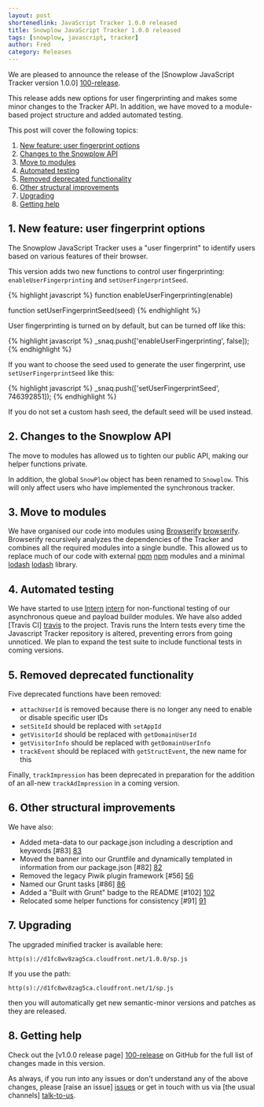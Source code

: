 ```yaml
---
layout: post
shortenedlink: JavaScript Tracker 1.0.0 released
title: Snowplow JavaScript Tracker 1.0.0 released
tags: [snowplow, javascript, tracker]
author: Fred
category: Releases
---
```


We are pleased to announce the release of the [Snowplow JavaScript Tracker version 1.0.0] [100-release].

This release adds new options for user fingerprinting and makes some minor changes to the Tracker API. In addition, we have moved to a module-based project structure and added automated testing.

This post will cover the following topics:

1. [New feature: user fingerprint options](/blog/2014/03/27/snowplow-javascript-tracker-1.0.0-released/#hash)
2. [Changes to the Snowplow API](/blog/2014/03/27/snowplow-javascript-tracker-1.0.0-released/#api)
3. [Move to modules](/blog/2014/03/27/snowplow-javascript-tracker-1.0.0-released/#modules)
4. [Automated testing](/blog/2014/03/27/snowplow-javascript-tracker-1.0.0-released/#tests)
5. [Removed deprecated functionality](/blog/2014/03/27/snowplow-javascript-tracker-1.0.0-released/#deprecated)
6. [Other structural improvements](/blog/2014/03/27/snowplow-javascript-tracker-1.0.0-released/#structure)
7. [Upgrading](/blog/2014/03/27/snowplow-javascript-tracker-1.0.0-released/#upgrading)
8. [Getting help](/blog/2014/03/27/snowplow-javascript-tracker-1.0.0-released/#help)

<!--more-->

<h2><a name="hash">1. New feature: user fingerprint options</a></h2>

The Snowplow JavaScript Tracker uses a "user fingerprint" to identify users based on various features of their browser.

This version adds two new functions to control user fingerprinting: `enableUserFingerprinting` and `setUserFingerprintSeed`.

{% highlight javascript %}
function enableUserFingerprinting(enable)

function setUserFingerprintSeed(seed)
{% endhighlight %}

User fingerprinting is turned on by default, but can be turned off like this:

{% highlight javascript %}
_snaq.push(['enableUserFingerprinting', false]);
{% endhighlight %}

If you want to choose the seed used to generate the user fingerprint, use `setUserFingerprintSeed` like this:

{% highlight javascript %}
_snaq.push(['setUserFingerprintSeed', 746392851]);
{% endhighlight %}

If you do not set a custom hash seed, the default seed will be used instead.

<h2><a name="api">2. Changes to the Snowplow API</a></h2>

The move to modules has allowed us to tighten our public API, making our helper functions private.

In addition, the global `SnowPlow` object has been renamed to `Snowplow`. This will only affect users who have implemented the synchronous tracker.

<h2><a name="modules">3. Move to modules</a></h2>

We have organised our code into modules using [Browserify] [browserify]. Browserify recursively analyzes the dependencies of the Tracker and combines all the required modules into a single bundle. This allowed us to replace much of our code with external [npm] [npm] modules and a minimal [lodash] [lodash] library.

<h2><a name="tests">4. Automated testing</a></h2>

We have started to use [Intern] [intern] for non-functional testing of our asynchronous queue and payload builder modules. We have also added [Travis CI] [travis] to the project. Travis runs the Intern tests every time the Javascript Tracker repository is altered, preventing errors from going unnoticed. We plan to expand the test suite to include functional tests in coming versions.

<h2><a name="deprecated">5. Removed deprecated functionality</a></h2>

Five deprecated functions have been removed:

* `attachUserId` is removed because there is no longer any need to enable or disable specific user IDs
* `setSiteId` should be replaced with `setAppId`
* `getVisitorId` should be replaced with `getDomainUserId`
* `getVisitorInfo` should be replaced with `getDomainUserInfo`
* `trackEvent` should be replaced with `getStructEvent`, the new name for this

Finally, `trackImpression` has been deprecated in preparation for the addition of an all-new `trackAdImpression` in a coming version.

<h2><a name="structure">6. Other structural improvements</a></h2>

We have also:

* Added meta-data to our package.json including a description and keywords [#83] [83]
* Moved the banner into our Gruntfile and dynamically templated in information from our package.json [#82] [82]
* Removed the legacy Piwik plugin framework [#56] [56]
* Named our Grunt tasks [#86] [86]
* Added a "Built with Grunt" badge to the README [#102] [102]
* Relocated some helper functions for consistency [#91] [91]

<h2><a name="upgrading">7. Upgrading </a></h2>

The upgraded minified tracker is available here:

    http(s)://d1fc8wv8zag5ca.cloudfront.net/1.0.0/sp.js

If you use the path:

    http(s)://d1fc8wv8zag5ca.cloudfront.net/1/sp.js

then you will automatically get new semantic-minor versions and patches as they are released.

<h2><a name="help">8. Getting help</a></h2>

Check out the [v1.0.0 release page] [100-release] on GitHub for the full list of changes made in this version.

As always, if you run into any issues or don't understand any of the above changes, please [raise an issue] [issues] or get in touch with us via [the usual channels] [talk-to-us].

[100-release]: https://github.com/snowplow/snowplow-javascript-tracker/releases/tag/1.0.0
[contexts]: http://snowplowanalytics.com/blog/2014/01/27/snowplow-custom-contexts-guide/
[browserify]: http://browserify.org/
[npm]: https://www.npmjs.org/
[lodash]: http://lodash.com/
[intern]: [http://theintern.io/]
[travis]: [https://travis-ci.org/]

[issues]: https://github.com/snowplow/snowplow/issues
[talk-to-us]: https://github.com/snowplow/snowplow/wiki/Talk-to-us

[83]: https://github.com/snowplow/snowplow-javascript-tracker/issues/83
[82]: https://github.com/snowplow/snowplow-javascript-tracker/issues/82
[56]: https://github.com/snowplow/snowplow-javascript-tracker/issues/56
[91]: https://github.com/snowplow/snowplow-javascript-tracker/issues/91
[86]: https://github.com/snowplow/snowplow-javascript-tracker/issues/86
[102]: https://github.com/snowplow/snowplow-javascript-tracker/issues/102
